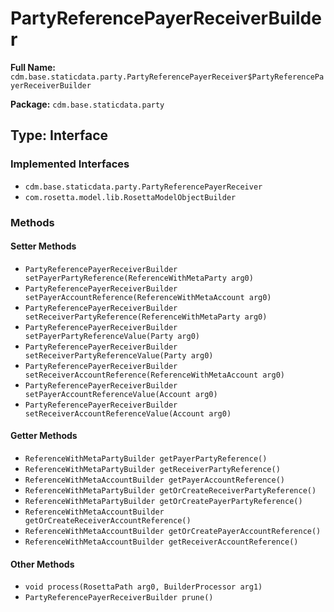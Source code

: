 # PartyReferencePayerReceiverBuilder

**Full Name:** `cdm.base.staticdata.party.PartyReferencePayerReceiver$PartyReferencePayerReceiverBuilder`

**Package:** `cdm.base.staticdata.party`

## Type: Interface

### Implemented Interfaces

- `cdm.base.staticdata.party.PartyReferencePayerReceiver`
- `com.rosetta.model.lib.RosettaModelObjectBuilder`

### Methods

#### Setter Methods

- `PartyReferencePayerReceiverBuilder setPayerPartyReference(ReferenceWithMetaParty arg0)`
- `PartyReferencePayerReceiverBuilder setPayerAccountReference(ReferenceWithMetaAccount arg0)`
- `PartyReferencePayerReceiverBuilder setReceiverPartyReference(ReferenceWithMetaParty arg0)`
- `PartyReferencePayerReceiverBuilder setPayerPartyReferenceValue(Party arg0)`
- `PartyReferencePayerReceiverBuilder setReceiverPartyReferenceValue(Party arg0)`
- `PartyReferencePayerReceiverBuilder setReceiverAccountReference(ReferenceWithMetaAccount arg0)`
- `PartyReferencePayerReceiverBuilder setPayerAccountReferenceValue(Account arg0)`
- `PartyReferencePayerReceiverBuilder setReceiverAccountReferenceValue(Account arg0)`

#### Getter Methods

- `ReferenceWithMetaPartyBuilder getPayerPartyReference()`
- `ReferenceWithMetaPartyBuilder getReceiverPartyReference()`
- `ReferenceWithMetaAccountBuilder getPayerAccountReference()`
- `ReferenceWithMetaPartyBuilder getOrCreateReceiverPartyReference()`
- `ReferenceWithMetaPartyBuilder getOrCreatePayerPartyReference()`
- `ReferenceWithMetaAccountBuilder getOrCreateReceiverAccountReference()`
- `ReferenceWithMetaAccountBuilder getOrCreatePayerAccountReference()`
- `ReferenceWithMetaAccountBuilder getReceiverAccountReference()`

#### Other Methods

- `void process(RosettaPath arg0, BuilderProcessor arg1)`
- `PartyReferencePayerReceiverBuilder prune()`

